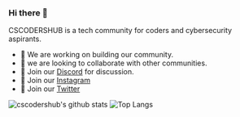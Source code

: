### Hi there 👋

<!--
**cscodershub/cscodershub** is a ✨ _special_ ✨ repository because its `README.md` (this file) appears on your GitHub profile.
-->
CSCODERSHUB is a tech community for coders and cybersecurity aspirants.

- 🔭 We are working on building our community.
- 👯 we are looking to collaborate with other communities.
- 💬 Join our [Discord](https://discord.gg/9R36JBJ/) for discussion.
- 💬 Join our [Instagram](https://instagram.com/cscodershub) 
- 💬 Join our [Twitter](https://twitter.com/cscodershub/)

![cscodershub's github stats](https://github-readme-stats.vercel.app/api?username=cscodershub&theme=dark&show_icons=true)
![Top Langs](https://github-readme-stats.vercel.app/api/top-langs/?username=cscodershub&layout=compact&theme=dark&show_icons=true)


